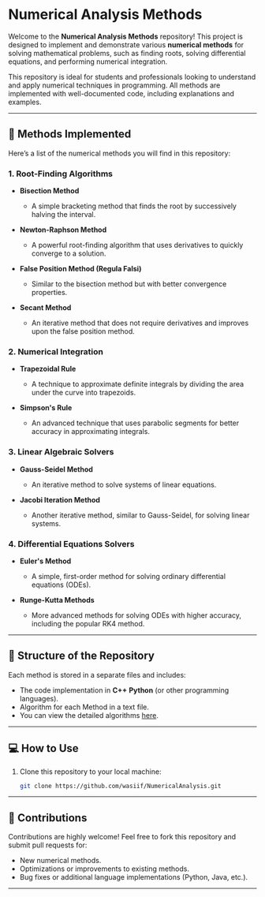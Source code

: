 # Numerical Analysis Methods

Welcome to the **Numerical Analysis Methods** repository! This project is designed to implement and demonstrate various **numerical methods** for solving mathematical problems, such as finding roots, solving differential equations, and performing numerical integration.

This repository is ideal for students and professionals looking to understand and apply numerical techniques in programming. All methods are implemented with well-documented code, including explanations and examples.

---

## 🔢 Methods Implemented

Here’s a list of the numerical methods you will find in this repository:

### 1. Root-Finding Algorithms
- **Bisection Method**
  - A simple bracketing method that finds the root by successively halving the interval.
  
- **Newton-Raphson Method**
  - A powerful root-finding algorithm that uses derivatives to quickly converge to a solution.

- **False Position Method (Regula Falsi)**
  - Similar to the bisection method but with better convergence properties.

- **Secant Method**
  - An iterative method that does not require derivatives and improves upon the false position method.

### 2. Numerical Integration
- **Trapezoidal Rule**
  - A technique to approximate definite integrals by dividing the area under the curve into trapezoids.
  
- **Simpson's Rule**
  - An advanced technique that uses parabolic segments for better accuracy in approximating integrals.

### 3. Linear Algebraic Solvers
- **Gauss-Seidel Method**
  - An iterative method to solve systems of linear equations.

- **Jacobi Iteration Method**
  - Another iterative method, similar to Gauss-Seidel, for solving linear systems.

### 4. Differential Equations Solvers
- **Euler's Method**
  - A simple, first-order method for solving ordinary differential equations (ODEs).

- **Runge-Kutta Methods**
  - More advanced methods for solving ODEs with higher accuracy, including the popular RK4 method.

---

## 📂 Structure of the Repository

Each method is stored in a separate files and includes:
- The code implementation in **C++** **Python** (or other programming languages).
- Algorithm for each Method in a text file.
- You can view the detailed algorithms [here](./Numerical_Analysis_Algorithms.txt).

---

## 💻 How to Use

1. Clone this repository to your local machine:
   ```bash
   git clone https://github.com/wasiif/NumericalAnalysis.git

---

## 🌟 Contributions

Contributions are highly welcome! Feel free to fork this repository and submit pull requests for:
- New numerical methods.
- Optimizations or improvements to existing methods.
- Bug fixes or additional language implementations (Python, Java, etc.).

---
